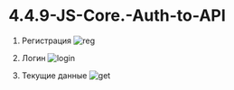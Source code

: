 # 4.4.9-JS-Core.-Auth-to-API
1. Регистрация
![reg](https://github.com/gwynbleidd102/4.4.9-JS-Core.-Auth-to-API/assets/36127288/4da35007-a267-4d71-a47a-ea9a712b7021)

2. Логин
![login](https://github.com/gwynbleidd102/4.4.9-JS-Core.-Auth-to-API/assets/36127288/13d97eb8-3543-4c82-bc2f-d5294d8fbd0d)

3. Текущие данные
![get](https://github.com/gwynbleidd102/4.4.9-JS-Core.-Auth-to-API/assets/36127288/2fbe000b-11c5-4f9e-80b5-683ad0eb7de0)
